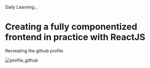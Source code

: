 
Daily Learning...

# Creating a fully componentized frontend in practice with ReactJS

Recreating the github profile

![profile_github](https://user-images.githubusercontent.com/95108889/159538235-0b16d362-28e9-41e7-a345-0751bca7e454.png)

